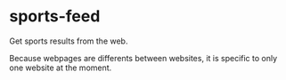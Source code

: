 # sports-feed

Get sports results from the web.

Because webpages are differents between websites, it is specific to only one website at the moment.

